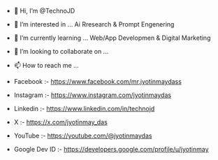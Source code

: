 - 👋 Hi, I’m @TechnoJD
- 👀 I’m interested in ... Ai Rresearch & Prompt Engenering
- 🌱 I’m currently learning ... Web/App Developmen & Digital Marketing 
- 💞️ I’m looking to collaborate on ... 
- 📫 How to reach me ...

- Facebook :- https://www.facebook.com/mr.jyotinmaydass
- Instagram :- https://www.instagram.com/jyotinmaydas
- Linkedin :- https://www.linkedin.com/in/technojd
- X :- https://x.com/jyotinmay_das
- YouTube :- https://youtube.com/@jyotinmaydas
- Google Dev ID :- https://developers.google.com/profile/u/jyotinmay

<!---
TechnoJD/TechnoJD is a ✨ special ✨ repository because its `README.md` (this file) appears on your GitHub profile.
You can click the Preview link to take a look at your changes.
--->
